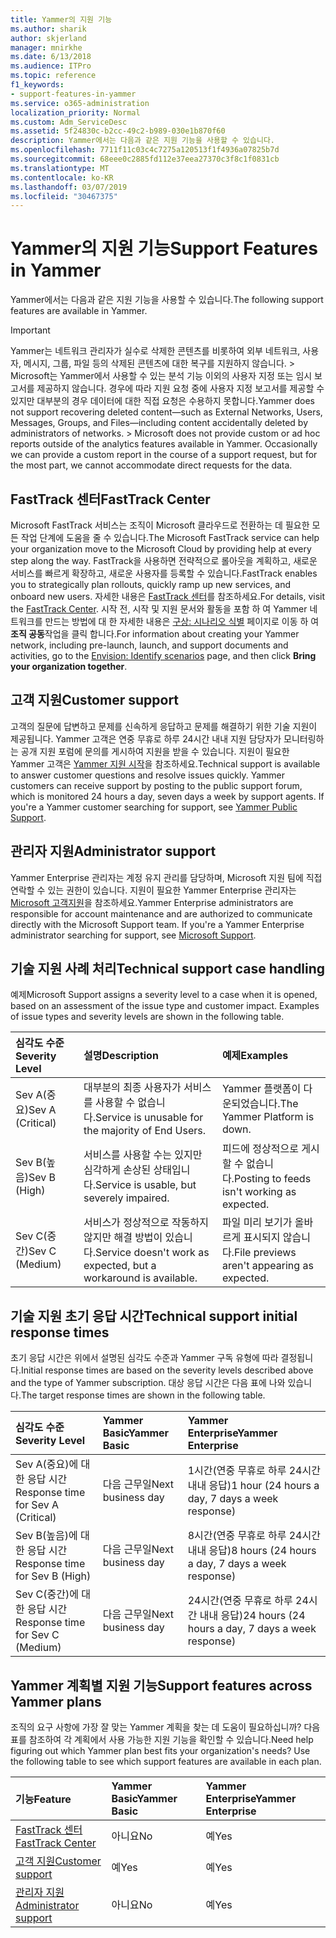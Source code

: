 ```yaml
---
title: Yammer의 지원 기능
ms.author: sharik
author: skjerland
manager: mnirkhe
ms.date: 6/13/2018
ms.audience: ITPro
ms.topic: reference
f1_keywords:
- support-features-in-yammer
ms.service: o365-administration
localization_priority: Normal
ms.custom: Adm_ServiceDesc
ms.assetid: 5f24830c-b2cc-49c2-b989-030e1b870f60
description: Yammer에서는 다음과 같은 지원 기능을 사용할 수 있습니다.
ms.openlocfilehash: 7711f11c03c4c7275a120513f1f4936a07825b7d
ms.sourcegitcommit: 68eee0c2885fd112e37eea27370c3f8c1f0831cb
ms.translationtype: MT
ms.contentlocale: ko-KR
ms.lasthandoff: 03/07/2019
ms.locfileid: "30467375"
---
```

# <a name="support-features-in-yammer"></a><span data-ttu-id="cf020-103">Yammer의 지원 기능</span><span class="sxs-lookup"><span data-stu-id="cf020-103">Support Features in Yammer</span></span>

<span data-ttu-id="cf020-104">Yammer에서는 다음과 같은 지원 기능을 사용할 수 있습니다.</span><span class="sxs-lookup"><span data-stu-id="cf020-104">The following support features are available in Yammer.</span></span>
  
> [!IMPORTANT]
> <span data-ttu-id="cf020-p101">Yammer는 네트워크 관리자가 실수로 삭제한 콘텐츠를 비롯하여 외부 네트워크, 사용자, 메시지, 그룹, 파일 등의 삭제된 콘텐츠에 대한 복구를 지원하지 않습니다. > Microsoft는 Yammer에서 사용할 수 있는 분석 기능 이외의 사용자 지정 또는 임시 보고서를 제공하지 않습니다. 경우에 따라 지원 요청 중에 사용자 지정 보고서를 제공할 수 있지만 대부분의 경우 데이터에 대한 직접 요청은 수용하지 못합니다.</span><span class="sxs-lookup"><span data-stu-id="cf020-p101">Yammer does not support recovering deleted content—such as External Networks, Users, Messages, Groups, and Files—including content accidentally deleted by administrators of networks. > Microsoft does not provide custom or ad hoc reports outside of the analytics features available in Yammer. Occasionally we can provide a custom report in the course of a support request, but for the most part, we cannot accommodate direct requests for the data.</span></span> 
  
## <a name="fasttrack-center"></a><span data-ttu-id="cf020-108">FastTrack 센터</span><span class="sxs-lookup"><span data-stu-id="cf020-108">FastTrack Center</span></span>
<span data-ttu-id="cf020-109"><a name="bkmk_FastTrackCenter"> </a></span><span class="sxs-lookup"><span data-stu-id="cf020-109"></span></span>

<span data-ttu-id="cf020-110">Microsoft FastTrack 서비스는 조직이 Microsoft 클라우드로 전환하는 데 필요한 모든 작업 단계에 도움을 줄 수 있습니다.</span><span class="sxs-lookup"><span data-stu-id="cf020-110">The Microsoft FastTrack service can help your organization move to the Microsoft Cloud by providing help at every step along the way.</span></span> <span data-ttu-id="cf020-111">FastTrack을 사용하면 전략적으로 롤아웃을 계획하고, 새로운 서비스를 빠르게 확장하고, 새로운 사용자를 등록할 수 있습니다.</span><span class="sxs-lookup"><span data-stu-id="cf020-111">FastTrack enables you to strategically plan rollouts, quickly ramp up new services, and onboard new users.</span></span> <span data-ttu-id="cf020-112">자세한 내용은 [FastTrack 센터](https://go.microsoft.com/fwlink/?LinkID=518597&amp;clcid=0x409)를 참조하세요.</span><span class="sxs-lookup"><span data-stu-id="cf020-112">For details, visit the [FastTrack Center](https://go.microsoft.com/fwlink/?LinkID=518597&amp;clcid=0x409).</span></span> <span data-ttu-id="cf020-113">시작 전, 시작 및 지원 문서와 활동을 포함 하 여 Yammer 네트워크를 만드는 방법에 대 한 자세한 내용은 [구상: 시나리오 식별](https://fasttrack.microsoft.com/office/envision/identify-scenarios) 페이지로 이동 하 여 **조직 공동**작업을 클릭 합니다.</span><span class="sxs-lookup"><span data-stu-id="cf020-113">For information about creating your Yammer network, including pre-launch, launch, and support documents and activities, go to the [Envision: Identify scenarios](https://fasttrack.microsoft.com/office/envision/identify-scenarios) page, and then click **Bring your organization together**.</span></span>
  
## <a name="customer-support"></a><span data-ttu-id="cf020-114">고객 지원</span><span class="sxs-lookup"><span data-stu-id="cf020-114">Customer support</span></span>
<span data-ttu-id="cf020-115"><a name="BKMK_Customersupport"> </a></span><span class="sxs-lookup"><span data-stu-id="cf020-115"></span></span>

<span data-ttu-id="cf020-p103">고객의 질문에 답변하고 문제를 신속하게 응답하고 문제를 해결하기 위한 기술 지원이 제공됩니다. Yammer 고객은 연중 무휴로 하루 24시간 내내 지원 담당자가 모니터링하는 공개 지원 포럼에 문의를 게시하여 지원을 받을 수 있습니다. 지원이 필요한 Yammer 고객은 [Yammer 지원 시작](https://go.microsoft.com/fwlink/p/?LinkId=330921)을 참조하세요.</span><span class="sxs-lookup"><span data-stu-id="cf020-p103">Technical support is available to answer customer questions and resolve issues quickly. Yammer customers can receive support by posting to the public support forum, which is monitored 24 hours a day, seven days a week by support agents. If you're a Yammer customer searching for support, see [Yammer Public Support](https://go.microsoft.com/fwlink/p/?LinkId=330921).</span></span>
  
## <a name="administrator-support"></a><span data-ttu-id="cf020-119">관리자 지원</span><span class="sxs-lookup"><span data-stu-id="cf020-119">Administrator support</span></span>
<span data-ttu-id="cf020-120"><a name="BKMK_Administratorsupport"> </a></span><span class="sxs-lookup"><span data-stu-id="cf020-120"></span></span>

<span data-ttu-id="cf020-p104">Yammer Enterprise 관리자는 계정 유지 관리를 담당하며, Microsoft 지원 팀에 직접 연락할 수 있는 권한이 있습니다. 지원이 필요한 Yammer Enterprise 관리자는 [Microsoft 고객지원](https://go.microsoft.com/fwlink/p/?LinkId=330922)을 참조하세요.</span><span class="sxs-lookup"><span data-stu-id="cf020-p104">Yammer Enterprise administrators are responsible for account maintenance and are authorized to communicate directly with the Microsoft Support team. If you're a Yammer Enterprise administrator searching for support, see [Microsoft Support](https://go.microsoft.com/fwlink/p/?LinkId=330922).</span></span>
  
## <a name="technical-support-case-handling"></a><span data-ttu-id="cf020-123">기술 지원 사례 처리</span><span class="sxs-lookup"><span data-stu-id="cf020-123">Technical support case handling</span></span>
<span data-ttu-id="cf020-124"><a name="BKMK_Administratorsupport"> </a></span><span class="sxs-lookup"><span data-stu-id="cf020-124"></span></span>

<span data-ttu-id="cf020-p105">예제</span><span class="sxs-lookup"><span data-stu-id="cf020-p105">Microsoft Support assigns a severity level to a case when it is opened, based on an assessment of the issue type and customer impact. Examples of issue types and severity levels are shown in the following table.</span></span> 
  
|<span data-ttu-id="cf020-127">**심각도 수준**</span><span class="sxs-lookup"><span data-stu-id="cf020-127">**Severity Level**</span></span>|<span data-ttu-id="cf020-128">**설명**</span><span class="sxs-lookup"><span data-stu-id="cf020-128">**Description**</span></span>|<span data-ttu-id="cf020-129">**예제**</span><span class="sxs-lookup"><span data-stu-id="cf020-129">**Examples**</span></span>|
|:-----|:-----|:-----|
|<span data-ttu-id="cf020-130">Sev A(중요)</span><span class="sxs-lookup"><span data-stu-id="cf020-130">Sev A (Critical)</span></span>  <br/> |<span data-ttu-id="cf020-131">대부분의 최종 사용자가 서비스를 사용할 수 없습니다.</span><span class="sxs-lookup"><span data-stu-id="cf020-131">Service is unusable for the majority of End Users.</span></span>  <br/> |<span data-ttu-id="cf020-132">Yammer 플랫폼이 다운되었습니다.</span><span class="sxs-lookup"><span data-stu-id="cf020-132">The Yammer Platform is down.</span></span>  <br/> |
|<span data-ttu-id="cf020-133">Sev B(높음)</span><span class="sxs-lookup"><span data-stu-id="cf020-133">Sev B (High)</span></span>  <br/> |<span data-ttu-id="cf020-134">서비스를 사용할 수는 있지만 심각하게 손상된 상태입니다.</span><span class="sxs-lookup"><span data-stu-id="cf020-134">Service is usable, but severely impaired.</span></span>  <br/> |<span data-ttu-id="cf020-135">피드에 정상적으로 게시할 수 없습니다.</span><span class="sxs-lookup"><span data-stu-id="cf020-135">Posting to feeds isn't working as expected.</span></span>  <br/> |
|<span data-ttu-id="cf020-136">Sev C(중간)</span><span class="sxs-lookup"><span data-stu-id="cf020-136">Sev C (Medium)</span></span>  <br/> |<span data-ttu-id="cf020-137">서비스가 정상적으로 작동하지 않지만 해결 방법이 있습니다.</span><span class="sxs-lookup"><span data-stu-id="cf020-137">Service doesn't work as expected, but a workaround is available.</span></span>  <br/> |<span data-ttu-id="cf020-138">파일 미리 보기가 올바르게 표시되지 않습니다.</span><span class="sxs-lookup"><span data-stu-id="cf020-138">File previews aren't appearing as expected.</span></span>  <br/> |
   
## <a name="technical-support-initial-response-times"></a><span data-ttu-id="cf020-139">기술 지원 초기 응답 시간</span><span class="sxs-lookup"><span data-stu-id="cf020-139">Technical support initial response times</span></span>
<span data-ttu-id="cf020-140"><a name="BKMK_Administratorsupport"> </a></span><span class="sxs-lookup"><span data-stu-id="cf020-140"></span></span>

<span data-ttu-id="cf020-141">초기 응답 시간은 위에서 설명된 심각도 수준과 Yammer 구독 유형에 따라 결정됩니다.</span><span class="sxs-lookup"><span data-stu-id="cf020-141">Initial response times are based on the severity levels described above and the type of Yammer subscription.</span></span> <span data-ttu-id="cf020-142">대상 응답 시간은 다음 표에 나와 있습니다.</span><span class="sxs-lookup"><span data-stu-id="cf020-142">The target response times are shown in the following table.</span></span>
  
|<span data-ttu-id="cf020-143">**심각도 수준**</span><span class="sxs-lookup"><span data-stu-id="cf020-143">**Severity Level**</span></span>|<span data-ttu-id="cf020-144">**Yammer Basic**</span><span class="sxs-lookup"><span data-stu-id="cf020-144">**Yammer Basic**</span></span>|<span data-ttu-id="cf020-145">**Yammer Enterprise**</span><span class="sxs-lookup"><span data-stu-id="cf020-145">**Yammer Enterprise**</span></span>|
|:-----|:-----|:-----|
|<span data-ttu-id="cf020-146">Sev A(중요)에 대한 응답 시간</span><span class="sxs-lookup"><span data-stu-id="cf020-146">Response time for Sev A (Critical)</span></span>  <br/> |<span data-ttu-id="cf020-147">다음 근무일</span><span class="sxs-lookup"><span data-stu-id="cf020-147">Next business day</span></span>  <br/> |<span data-ttu-id="cf020-148">1시간(연중 무휴로 하루 24시간 내내 응답)</span><span class="sxs-lookup"><span data-stu-id="cf020-148">1 hour (24 hours a day, 7 days a week response)</span></span>  <br/> |
|<span data-ttu-id="cf020-149">Sev B(높음)에 대한 응답 시간</span><span class="sxs-lookup"><span data-stu-id="cf020-149">Response time for Sev B (High)</span></span>  <br/> |<span data-ttu-id="cf020-150">다음 근무일</span><span class="sxs-lookup"><span data-stu-id="cf020-150">Next business day</span></span>  <br/> |<span data-ttu-id="cf020-151">8시간(연중 무휴로 하루 24시간 내내 응답)</span><span class="sxs-lookup"><span data-stu-id="cf020-151">8 hours (24 hours a day, 7 days a week response)</span></span>  <br/> |
|<span data-ttu-id="cf020-152">Sev C(중간)에 대한 응답 시간</span><span class="sxs-lookup"><span data-stu-id="cf020-152">Response time for Sev C (Medium)</span></span>  <br/> |<span data-ttu-id="cf020-153">다음 근무일</span><span class="sxs-lookup"><span data-stu-id="cf020-153">Next business day</span></span>  <br/> |<span data-ttu-id="cf020-154">24시간(연중 무휴로 하루 24시간 내내 응답)</span><span class="sxs-lookup"><span data-stu-id="cf020-154">24 hours (24 hours a day, 7 days a week response)</span></span>  <br/> |
   
## <a name="support-features-across-yammer-plans"></a><span data-ttu-id="cf020-155">Yammer 계획별 지원 기능</span><span class="sxs-lookup"><span data-stu-id="cf020-155">Support features across Yammer plans</span></span>
<span data-ttu-id="cf020-156"><a name="BKMK_Administratorsupport"> </a></span><span class="sxs-lookup"><span data-stu-id="cf020-156"></span></span>

<span data-ttu-id="cf020-p107">조직의 요구 사항에 가장 잘 맞는 Yammer 계획을 찾는 데 도움이 필요하십니까? 다음 표를 참조하여 각 계획에서 사용 가능한 지원 기능을 확인할 수 있습니다.</span><span class="sxs-lookup"><span data-stu-id="cf020-p107">Need help figuring out which Yammer plan best fits your organization's needs? Use the following table to see which support features are available in each plan.</span></span>
  
|<span data-ttu-id="cf020-159">**기능**</span><span class="sxs-lookup"><span data-stu-id="cf020-159">**Feature**</span></span>|<span data-ttu-id="cf020-160">**Yammer Basic**</span><span class="sxs-lookup"><span data-stu-id="cf020-160">**Yammer Basic**</span></span>|<span data-ttu-id="cf020-161">**Yammer Enterprise**</span><span class="sxs-lookup"><span data-stu-id="cf020-161">**Yammer Enterprise**</span></span>|
|:-----|:-----|:-----|
|[<span data-ttu-id="cf020-162">FastTrack 센터</span><span class="sxs-lookup"><span data-stu-id="cf020-162">FastTrack Center</span></span>](https://go.microsoft.com/fwlink/?LinkID=518597&amp;clcid=0x409) <br/> |<span data-ttu-id="cf020-163">아니요</span><span class="sxs-lookup"><span data-stu-id="cf020-163">No</span></span>  <br/> |<span data-ttu-id="cf020-164">예</span><span class="sxs-lookup"><span data-stu-id="cf020-164">Yes</span></span>  <br/> |
|[<span data-ttu-id="cf020-165">고객 지원</span><span class="sxs-lookup"><span data-stu-id="cf020-165">Customer support</span></span>](support-features-in-yammer.md#customer-support) <br/> |<span data-ttu-id="cf020-166">예</span><span class="sxs-lookup"><span data-stu-id="cf020-166">Yes</span></span>  <br/> |<span data-ttu-id="cf020-167">예</span><span class="sxs-lookup"><span data-stu-id="cf020-167">Yes</span></span>  <br/> |
|[<span data-ttu-id="cf020-168">관리자 지원</span><span class="sxs-lookup"><span data-stu-id="cf020-168">Administrator support</span></span>](support-features-in-yammer.md#administrator-support) <br/> |<span data-ttu-id="cf020-169">아니요</span><span class="sxs-lookup"><span data-stu-id="cf020-169">No</span></span>  <br/> |<span data-ttu-id="cf020-170">예</span><span class="sxs-lookup"><span data-stu-id="cf020-170">Yes</span></span>  <br/> |
   

